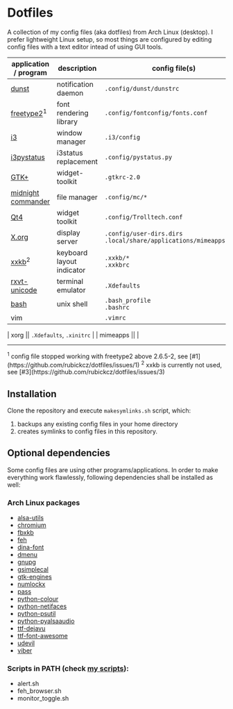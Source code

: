 # Dotfiles

A collection of my config files (aka dotfiles) from Arch Linux (desktop). I prefer lightweight Linux setup, so most things are configured by editing config files with a text editor intead of using GUI tools.

| application / program  | description | config file(s) |
| ------------- | ------------- | ------------- |
| [dunst](https://www.archlinux.org/packages/community/i686/dunst/) | notification daemon | `.config/dunst/dunstrc` |
| [freetype2](https://www.archlinux.org/packages/extra/x86_64/freetype2/)<sup>1</sup> | font rendering library | `.config/fontconfig/fonts.conf` |
| [i3](https://www.archlinux.org/groups/x86_64/i3/)  | window manager | `.i3/config` |
| [i3pystatus](https://www.archlinux.org/groups/x86_64/i3/)  | i3status replacement | `.config/pystatus.py` |
| [GTK+](https://www.archlinux.org/packages/extra/x86_64/gtk2/)  | widget-toolkit | `.gtkrc-2.0` |
| [midnight commander](https://www.archlinux.org/packages/community/x86_64/mc/)  | file manager | `.config/mc/*`  |
| [Qt4](https://www.archlinux.org/packages/extra/x86_64/freetype2/) | widget toolkit | `.config/Trolltech.conf` |
| [X.org](https://www.archlinux.org/packages/extra/x86_64/freetype2/) | display server | `.config/user-dirs.dirs`<br>`.local/share/applications/mimeapps.list`  |
| [xxkb](https://www.archlinux.org/packages/community/x86_64/xxkb/)<sup>2</sup> | keyboard layout indicator |`.xxkb/*`<br>`.xxkbrc`  |
| [rxvt-unicode](https://www.archlinux.org/packages/community/x86_64/rxvt-unicode/) | terminal emulator | `.Xdefaults` |
| [bash](https://www.archlinux.org/packages/core/x86_64/bash/) | unix shell | `.bash_profile`<br>`.bashrc`  |
| vim || `.vimrc` |

| xorg || `.Xdefaults`, `.xinitrc`  |
| mimeapps  ||  |

<hr>
<sup>1</sup> config file stopped working with freetype2 above 2.6.5-2, see [#1](https://github.com/rubickcz/dotfiles/issues/1)  
<sup>2</sup> xxkb is currently not used, see [#3](https://github.com/rubickcz/dotfiles/issues/3)

## Installation

Clone the repository and execute `makesymlinks.sh` script, which:

1. backups any existing config files in your home directory 
2. creates symlinks to config files in this repository.

## Optional dependencies

Some config files are using other programs/applications. In order to make everything work flawlessly, following dependencies shall be installed as well:

### Arch Linux packages
* [alsa-utils](https://www.archlinux.org/packages/extra/x86_64/alsa-utils/)
* [chromium](https://www.archlinux.org/packages/extra/x86_64/chromium/)
* [fbxkb](https://aur.archlinux.org/packages/fbxkb/)
* [feh](https://www.archlinux.org/packages/?name=feh)
* [dina-font](https://www.archlinux.org/packages/community/any/dina-font/)
* [dmenu](https://www.archlinux.org/packages/community/x86_64/dmenu/)
* [gnupg](https://www.archlinux.org/packages/core/x86_64/gnupg/)
* [gsimplecal](https://www.archlinux.org/packages/community/x86_64/gsimplecal/)
* [gtk-engines](https://www.archlinux.org/packages/extra/i686/gtk-engines/)
* [numlockx](https://www.archlinux.org/packages/community/x86_64/numlockx/)
* [pass](https://www.archlinux.org/packages/community/any/pass/)
* [python-colour](https://aur.archlinux.org/packages/python-colour/)
* [python-netifaces](https://www.archlinux.org/packages/community/x86_64/python-netifaces/)
* [python-psutil](https://www.archlinux.org/packages/community/x86_64/python-psutil/)
* [python-pyalsaaudio](https://aur.archlinux.org/packages/python-pyalsaaudio/)
* [ttf-dejavu](https://www.archlinux.org/packages/extra/any/ttf-dejavu/)
* [ttf-font-awesome](https://aur.archlinux.org/packages/ttf-font-awesome/)
* [udevil](https://www.archlinux.org/packages/community/x86_64/udevil/)
* [viber](https://aur.archlinux.org/packages/viber/)

### Scripts in PATH (check [my scripts](https://github.com/rubickcz/scripts)):
* alert.sh
* feh_browser.sh
* monitor_toggle.sh
